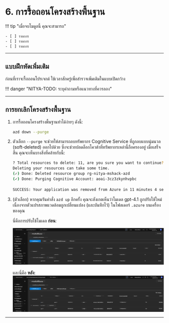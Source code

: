<!--
CO_OP_TRANSLATOR_METADATA:
{
  "original_hash": "6539a34c770f3ceff282370d72ee74dc",
  "translation_date": "2025-09-24T21:30:44+00:00",
  "source_file": "workshop/docs/instructions/6-Teardown-Infrastructure.md",
  "language_code": "th"
}
-->
# 6. การรื้อถอนโครงสร้างพื้นฐาน

!!! tip "เมื่อจบโมดูลนี้ คุณจะสามารถ"

    - [ ] รายการ
    - [ ] รายการ
    - [ ] รายการ

---

## แบบฝึกหัดเพิ่มเติม

ก่อนที่เราจะรื้อถอนโปรเจกต์ ใช้เวลาสักครู่เพื่อสำรวจเพิ่มเติมในแบบเปิดกว้าง

!!! danger "NITYA-TODO: ระบุคำถามหรือแนวทางที่ควรลอง"

---

## การยกเลิกโครงสร้างพื้นฐาน

1. การรื้อถอนโครงสร้างพื้นฐานทำได้ง่ายๆ ดังนี้:
      
      ```bash title="" linenums="0"
      azd down --purge
      ```
1. ตัวเลือก `--purge` จะช่วยให้สามารถลบทรัพยากร Cognitive Service ที่ถูกลบแบบนุ่มนวล (soft-deleted) ออกไปด้วย ซึ่งจะช่วยปลดล็อกโควต้าที่ทรัพยากรเหล่านี้ถือครองอยู่ เมื่อเสร็จสิ้น คุณจะเห็นบางสิ่งที่คล้ายกับนี้:
      
      ```bash title="" linenums="0"
      ? Total resources to delete: 11, are you sure you want to continue? Yes
      Deleting your resources can take some time.
      (✓) Done: Deleted resource group rg-nitya-mshack-azd
      (✓) Done: Purging Cognitive Account: aoai-3cz3zkynhvpbc

      SUCCESS: Your application was removed from Azure in 11 minutes 4 seconds.
      ```

1. (ตัวเลือก) หากคุณรันคำสั่ง `azd up` อีกครั้ง คุณจะสังเกตเห็นว่าโมเดล gpt-4.1 ถูกปรับใช้ใหม่ เนื่องจากตัวแปรสภาพแวดล้อมถูกเปลี่ยนแปลง (และบันทึกไว้) ในโฟลเดอร์ `.azure` บนเครื่องของคุณ

      นี่คือการปรับใช้โมเดล **ก่อน**:

      ![Initial](../../../../../translated_images/14-deploy-initial.30e4cf1c29b587bc86efd11a0dd0b6ee6bec92ae4425860272179121951bd917.th.png)

      และนี่คือ **หลัง**:
      ![New](../../../../../translated_images/14-deploy-new.f7f3c355a3cf7299572bca5941cfeec14090237cd3d20310e347f27564089379.th.png)

---

